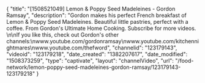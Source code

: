{
    "title": "[1508521049] Lemon & Poppy Seed Madeleines - Gordon Ramsay",
    "description": "Gordon makes his perfect French breakfast of Lemon & Poppy Seed Madeleines. Beautiful little pastries, perfect with a coffee. From Gordon's Ultimate Home Cooking. Subscribe for more videos. \n\nIf you like this, check out Gordon's other channels:\nwww.youtube.com\/gordonramsay\nwww.youtube.com\/kitchennightmares\nwww.youtube.com\/thefword",
    "channelid": "123179143",
    "videoid": "123179218",
    "date_created": "1382207617",
    "date_modified": "1508373259",
    "type": "captivate",
    "layout": "channelVideo",
    "url": "\/food-network\/lemon-poppy-seed-madeleines-gordon-ramsay\/123179143-123179218"
}